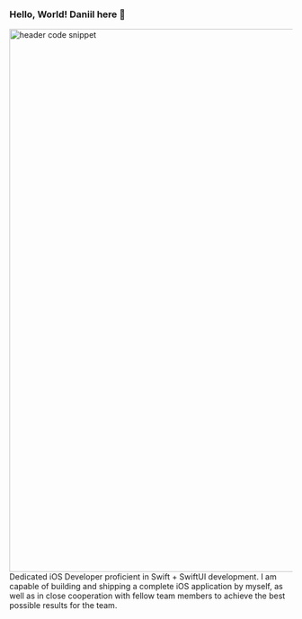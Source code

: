 ### Hello, World! Daniil here 👋
<img width="967" alt="header code snippet" src="https://user-images.githubusercontent.com/90253901/194671328-0c0af353-e936-430a-afec-f9b3e4d37496.png">
Dedicated iOS Developer proficient in Swift + SwiftUI development. I am capable of building and shipping a complete iOS application by myself, as well as in close cooperation with fellow team members to achieve the best possible results for the team.
